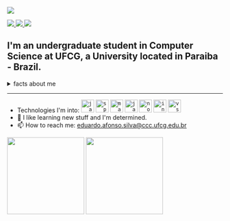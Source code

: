 

![](https://user-images.githubusercontent.com/50140955/92417077-d3abc880-f136-11ea-99dc-662032755a4e.png)  

<a href="https://www.linkedin.com/in/eduardo-afonso-nunes-da-silva-a123341a0/">
  <img src="https://img.icons8.com/fluent/48/000000/linkedin.png"/>
</a>
<a href="mailto:eduardo.afonso.silva@ccc.ufcg.edu.br">
  <img src="https://img.icons8.com/fluent/48/000000/gmail.png"/>
</a>
<a href="https://www.instagram.com/eduardonunes05/">
  <img src="https://img.icons8.com/fluent/48/000000/instagram-new.png"/>
</a>  

## I'm an undergraduate student in Computer Science at UFCG, a University located in Paraiba - Brazil.


<details>
<summary>facts about me</summary>  
- I like watching animes. The very first I watched was Naruto at about 8 / 9 years old.<br>
- I like watching series as well.<br>  
- I like watching amv on youtube.<br>  
</details>

___

- Technologies I'm into:
<code><img height="30" src="https://img.icons8.com/color/48/000000/java-coffee-cup-logo.png" alt="java" /></code>
<code><img height="30" src="https://img.icons8.com/color/48/000000/spring-logo.png" alt="spring framework" /></code>
<code><img height="30" src="https://inceptum-stor.icons8.com/t3d8eFoC9Rc4/Maven.svg" alt="maven" /></code>
<code><img height="30" src="https://img.icons8.com/color/48/000000/javascript.png" alt="javascript" /></code>
<code><img height="30" src="https://img.icons8.com/color/48/000000/nodejs.png" alt="nodejs" /></code>
<code><img height="30" src="https://img.icons8.com/color/48/000000/intellij-idea.png" alt="intellij" /></code>
<code><img height="30" src="https://img.icons8.com/fluent/48/000000/visual-studio-code-2019.png" alt="vscode" /></code>  
- 🤔 I like learning new stuff and I'm determined.
- 📫 How to reach me: eduardo.afonso.silva@ccc.ufcg.edu.br


<img height="180" float="left" src="https://github-readme-stats.vercel.app/api?username=eduardonunes5&show_icons=true&hide_border=true&text_color=bbffff&icon_color=009900&bg_color=333333&title_color=00eeee"></img>
<img height="180" float="left" src="https://github-readme-stats.vercel.app/api/top-langs/?username=eduardonunes5&hide_border=true&layout=compact&text_color=bbffff&icon_color=009900&bg_color=333333&title_color=00eeee"></img>  
